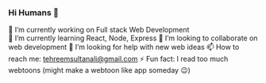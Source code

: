 ### Hi Humans 👋

 🔭 I’m currently working on Full stack Web Development<br>
 🌱 I’m currently learning React, Node, Express 
 👯 I’m looking to collaborate on web development
 🤔 I’m looking for help with new web ideas
 📫 How to reach me: tehreemsultanali@gmail.com
 ⚡ Fun fact: I read too much webtoons (might make a webtoon like app someday :wink:)

